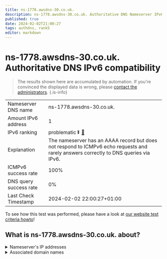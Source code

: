 ```yaml
---
title: ns-1778.awsdns-30.co.uk.
description: ns-1778.awsdns-30.co.uk. Authoritative DNS Nameserver IPv6 compatibility
published: true
date: 2024-02-02T21:00:27
tags: authdns, rank5
editor: markdown
---
```


# ns-1778.awsdns-30.co.uk. Authoritative DNS IPv6 compatibility

> The results shown here are accumulated by automation. If you're convinced the displayed data is wrong, please [contact the administrators](/howto/chat). 
{.is-info}




|   |   |
| - | - |
| Nameserver DNS name | ns-1778.awsdns-30.co.uk.
| Amount IPv6 address | 1
| IPv6 ranking | problematic :arrow_double_down: [🔗](/howto/ranking) |
| Explanation | The nameserver has an AAAA record but does not respond to ICMPv6 echo requests and rarely answers correctly to DNS queries via IPv6. |
| ICMPv6 success rate | 100%|
| DNS query success rate | 0% |
| Last Check Timestamp | 2024-02-02 22:00:27+01:00 |

To see how this test was performed, please have a look at [our website test criteria howto](/howto/testcriteria/authdns)!


## What is ns-1778.awsdns-30.co.uk. about?




<details>
<summary>Nameserver's IP addresses</summary>

2600:9000:5306:f200::1

</details>



<details>
<summary>Associated domain names</summary>

www.twitch.tv

</details>

